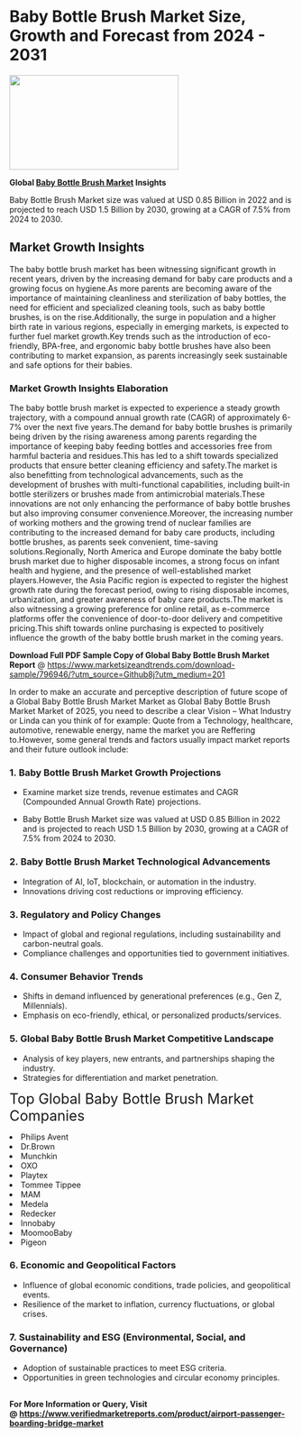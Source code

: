 <H1>Baby Bottle Brush Market Size, Growth and Forecast from 2024 - 2031</H1><img class="aligncenter size-medium wp-image-584254" src="https://thirdeyenews.in/wp-content/uploads/2024/09/Global-Market-Research-300x168.jpeg" alt="" width="300" height="168" /><p><strong>Global&nbsp;<a href="https://www.marketsizeandtrends.com/download-sample/796946/?utm_source=Github8j?utm_medium=201">Baby Bottle Brush Market</a> Insights</strong></p><p>Baby Bottle Brush Market size was valued at USD 0.85 Billion in 2022 and is projected to reach USD 1.5 Billion by 2030, growing at a CAGR of 7.5% from 2024 to 2030.</p><p><h2>Market Growth Insights</h2> The baby bottle brush market has been witnessing significant growth in recent years, driven by the increasing demand for baby care products and a growing focus on hygiene.As more parents are becoming aware of the importance of maintaining cleanliness and sterilization of baby bottles, the need for efficient and specialized cleaning tools, such as baby bottle brushes, is on the rise.Additionally, the surge in population and a higher birth rate in various regions, especially in emerging markets, is expected to further fuel market growth.Key trends such as the introduction of eco-friendly, BPA-free, and ergonomic baby bottle brushes have also been contributing to market expansion, as parents increasingly seek sustainable and safe options for their babies. <h3>Market Growth Insights Elaboration</h3> The baby bottle brush market is expected to experience a steady growth trajectory, with a compound annual growth rate (CAGR) of approximately 6-7% over the next five years.The demand for baby bottle brushes is primarily being driven by the rising awareness among parents regarding the importance of keeping baby feeding bottles and accessories free from harmful bacteria and residues.This has led to a shift towards specialized products that ensure better cleaning efficiency and safety.The market is also benefitting from technological advancements, such as the development of brushes with multi-functional capabilities, including built-in bottle sterilizers or brushes made from antimicrobial materials.These innovations are not only enhancing the performance of baby bottle brushes but also improving consumer convenience.Moreover, the increasing number of working mothers and the growing trend of nuclear families are contributing to the increased demand for baby care products, including bottle brushes, as parents seek convenient, time-saving solutions.Regionally, North America and Europe dominate the baby bottle brush market due to higher disposable incomes, a strong focus on infant health and hygiene, and the presence of well-established market players.However, the Asia Pacific region is expected to register the highest growth rate during the forecast period, owing to rising disposable incomes, urbanization, and greater awareness of baby care products.The market is also witnessing a growing preference for online retail, as e-commerce platforms offer the convenience of door-to-door delivery and competitive pricing.This shift towards online purchasing is expected to positively influence the growth of the baby bottle brush market in the coming years.</p><p><span class=""><strong>Download Full PDF Sample Copy of Global Baby Bottle Brush Market Report</strong> @ <a href="https://www.marketsizeandtrends.com/download-sample/796946/?utm_source=Github8j?utm_medium=201" target="_blank">https://www.marketsizeandtrends.com/download-sample/796946/?utm_source=Github8j?utm_medium=201</a></span></p><p>In order to make an accurate and perceptive description of future scope of a Global&nbsp;Baby Bottle Brush Market Market as Global&nbsp;Baby Bottle Brush Market Market of 2025, you need to describe a clear Vision &ndash; What Industry or Linda can you think of for example: Quote from a Technology, healthcare, automotive, renewable energy, name the market you are Reffering to.However, some general trends and factors usually impact market reports and their future outlook include:</p><h3>1.&nbsp;<strong>Baby Bottle Brush Market Growth Projections</strong></h3><ul><li>Examine market size trends, revenue estimates and CAGR (Compounded Annual Growth Rate) projections.</li><li><p>Baby Bottle Brush Market size was valued at USD 0.85 Billion in 2022 and is projected to reach USD 1.5 Billion by 2030, growing at a CAGR of 7.5% from 2024 to 2030.</p></li></ul><h3>2.&nbsp;<strong>Baby Bottle Brush Market Technological Advancements</strong></h3><ul><li>Integration of AI, IoT, blockchain, or automation in the industry.</li><li>Innovations driving cost reductions or improving efficiency.</li></ul><h3>3.&nbsp;<strong>Regulatory and Policy Changes</strong></h3><ul><li>Impact of global and regional regulations, including sustainability and carbon-neutral goals.</li><li>Compliance challenges and opportunities tied to government initiatives.</li></ul><h3>4.&nbsp;<strong>Consumer Behavior Trends</strong></h3><ul><li>Shifts in demand influenced by generational preferences (e.g., Gen Z, Millennials).</li><li>Emphasis on eco-friendly, ethical, or personalized products/services.</li></ul><h3>5.&nbsp;<strong>Global Baby Bottle Brush Market Competitive Landscape</strong></h3><ul><li>Analysis of key players, new entrants, and partnerships shaping the industry.</li><li>Strategies for differentiation and market penetration.</li></ul><p data-pm-slice="1 1 []"><span style="color: inherit; font-family: inherit; font-size: 25px;">Top Global Baby Bottle Brush Market Companies</span></p><div class="" data-test-id=""><p><li>Philips Avent</li><li> Dr.Brown</li><li> Munchkin</li><li> OXO</li><li> Playtex</li><li> Tommee Tippee</li><li> MAM</li><li> Medela</li><li> Redecker</li><li> Innobaby</li><li> MoomooBaby</li><li> Pigeon</li></p></div><h3>6.&nbsp;<strong>Economic and Geopolitical Factors</strong></h3><ul><li>Influence of global economic conditions, trade policies, and geopolitical events.</li><li>Resilience of the market to inflation, currency fluctuations, or global crises.</li></ul><h3>7.&nbsp;<strong>Sustainability and ESG (Environmental, Social, and Governance)</strong></h3><ul><li>Adoption of sustainable practices to meet ESG criteria.</li><li>Opportunities in green technologies and circular economy principles.</li></ul><h2><strong style="font-size: 14px;">For More Information or Query, Visit @&nbsp;</strong><a style="background-color: #ffffff; font-size: 14px;" href="https://www.marketsizeandtrends.com/report/baby-bottle-brush-market/" target="_blank">https://www.verifiedmarketreports.com/product/airport-passenger-boarding-bridge-market</a></h2>